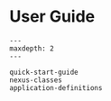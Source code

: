 # User Guide

```{toctree}
---
maxdepth: 2
---

quick-start-guide
nexus-classes
application-definitions
```
